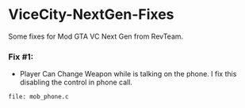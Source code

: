 # ViceCity-NextGen-Fixes
Some fixes for Mod GTA VC Next Gen from RevTeam. 

### Fix #1:
- Player Can Change Weapon while is talking on the phone. I fix this disabling the control in phone call.

```
file: mob_phone.c
```
